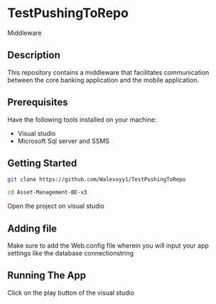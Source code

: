 # TestPushingToRepo
Middleware
## Description
This repository contains a middleware that facilitates communication between the core banking application and the mobile application.

## Prerequisites
Have the following tools installed on your machine:
- Visual studio
- Microsoft Sql server and SSMS

## Getting Started
```bash
git clone https://github.com/Walexxyy1/TestPushingToRepo

cd Asset-Management-BE-v3
```
Open the project on visual studio

## Adding file
Make sure to add the Web.config file wherein you will input your app settings like the database connectionstring

## Running The App
Click on the play button of the visual studio






